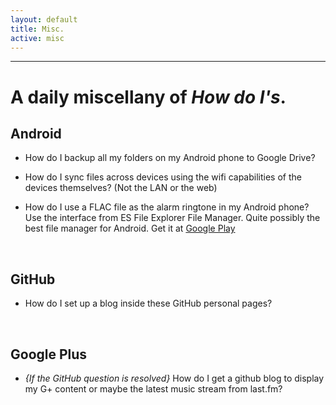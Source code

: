 ```yaml
---
layout: default
title: Misc.
active: misc
---
```

---
# A daily miscellany of *How do I's*.


## Android
- How do I backup all my folders on  my Android phone to Google Drive? </br>
- How do I sync files across devices using the wifi capabilities of the devices themselves? (Not the LAN or the web) </br>

- How do I use a FLAC file as the alarm ringtone in my Android phone? </br>
Use the interface from ES File Explorer File Manager. Quite possibly the best file manager for Android. Get it at [Google Play](https://play.google.com/store/apps/details?id=com.estrongs.android.pop&hl=en)</br>
</br>

## GitHub
- How do I set up a blog inside these GitHub personal pages? </br>
</br>

## Google Plus
- *{If the GitHub question is resolved}*  How do I get a github blog to display my G+ content or maybe the latest music stream from last.fm? </br>
